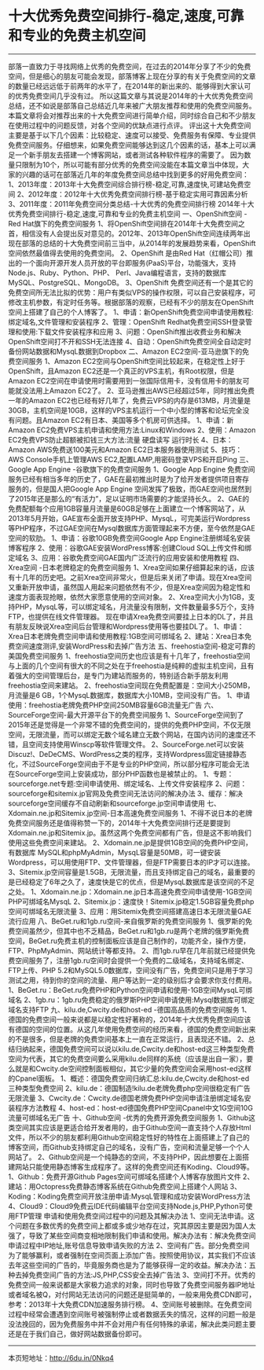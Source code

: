 # 十大优秀免费空间排行-稳定,速度,可靠和专业的免费主机空间
***
部落一直致力于寻找网络上优秀的免费空间，在过去的2014年分享了不少的免费空间，但是细心的朋友可能会发现，部落博客上现在分享的有关于免费空间的文章的数量已经远远低于前两年的水平了，在2014年的新出来的、能够得到大家认可的优秀免费空间几乎没有过。
所以这篇文章与其说是2014年的十大优秀免费空间总结，还不如说是部落自己总结近几年来被广大朋友推荐和使用的免费空间服务。本篇文章将会对推荐出来的十大免费空间进行简单介绍，同时综合自己和不少朋友在使用过程中的问题反馈，对各个空间的优缺点进行点评。
评出这十大免费空间主要是基于以下几个因素：比较稳定、速度可以接受、免费服务有保障、专业提供免费空间服务。仔细想来，如果免费空间能够达到这几个因素的话，基本上可以满足一个新手朋友去搭建一个博客网站，或者测试各种软件程序的需要了。
因为数量只限制为10个，所以可能有部分优秀的免费空间没能在本篇文章当中体现，大家的兴趣的话可在部落近几年的年度免费空间总结中找到更多的好用免费空间：
1、2013年度：2013年十大免费空间综合排行榜-稳定,可靠,速度快,可建站免费空间
2、2012年度：2012年十大优秀免费空间排行榜-基于稳定实用可靠因素分析
3、2011年度：2011年免费空间分类总结-十大优秀的免费空间排行榜
2014年十大优秀免费空间排行-稳定,速度,可靠和专业的免费主机空间
一、OpenShift空间 - Red Hat旗下的免费空间服务
1、将OpenShift空间排在2014年十大免费空间之首，相信没有人会提出反对意见的。2012年、2013年OpenShift空间连续两年出现在部落的总结的十大免费空间前三当中，从2014年的发展趋势来看，OpenShift空间依然最值得去使用的免费空间。
2、OpenShift 是由Red Hat（红帽公司）推出的一个面向开源开发人员开放的平台即服务(PaaS)平台，功能强大，支持Node.js、Ruby、Python、PHP、 Perl、Java编程语言，支持的数据库MySQL、PostgreSQL、MongoDB。
3、OpenShift 免费空间还有一个是其它的免费空间所无法比拟的优势：用户有类似VPS的操作权限，可以自己安装程序，可修改主机参数，有定时任务等。根据部落的观察，已经有不少的朋友在OpenShift 空间上搭建了自己的个人博客了。
1、申请：新OpenShift免费空间申请使用教程:绑定域名,文件管理和安装程序
2、管理：OpenShift Redhat免费空间SSH登录管理和使用:下载文件安装程序和应用
3、问题：OpenShift推出收费业务和解决OpenShift空间打不开和SSH无法连接
4、自动：OpenShift免费空间全自动定时备份网站数据和MysqL数据到Dropbox
二、Amazon EC2空间-亚马逊旗下的免费空间服务
1、Amazon EC2空间与OpenShift空间比较起来，在稳定性上好于OpenShift，且Amazon EC2还是一个真正的VPS主机，有Root权限，但是Amazon EC2空间在申请使用时需要用到一张国际信用卡，没有信用卡的朋友可能就没法用上Amazon EC2了。
2、亚马逊推出AWS已经超过5年，同时推出免费一年的Amazon EC2也已经有好几年了，免费云VPS的内存是613MB，月流量是30GB，主机空间是10GB，这样的VPS主机运行一个中小型的博客和论坛完全没有问题。且Amazon EC2有日本、美国等多个机房可供选择。
1、申请：新Amazon EC2免费VPS主机申请和使用方法:Linux和Windows
2、使用：Amazon EC2免费VPS防止超额被扣钱三大方法:流量 硬盘读写 运行时长
4、日本：Amazon AWS免费送100美元和Amazon EC2日本服务器使用测试
5、技巧：AWS Console手机上管理AWS EC2,配置LAMP,用密码登录VPS和开启Ping
三、Google App Engine -谷歌旗下的免费空间服务
1、Google App Engine 免费空间服务已经有相当多年的历史了，GAE在最初推出时是为了给开发者提供项目寄存服务的，但是国人把Google App Engine 空间发挥了极致，而GAE空间也居然到了2015年还是那么的“有活力”，足以证明市场需要的才能坚持长久。
2、GAE的免费配额每个应用1GB容量月流量是60GB足够在上面建立一个博客网站了，从2013年5月开始，GAE宣布全面开放支持PHP、MysqL，可完美运行Wordpress等PHP程序，不过GAE空间在Mysql数据库方面管理起来不方便，至今依然是GAE空间的软肋。
1、申请：谷歌10GB免费空间Google App Engine注册绑域名安装博客程序
2、使用：谷歌GAE安装WordPress博客:创建Cloud SQL上传文件和绑定域名
3、应用：谷歌免费空间GAE国内广泛流行的应用安装和使用教程
四、Xrea空间 -日本老牌稳定的免费空间服务
1、Xrea空间如果仔细算起来的话，应该有十几年的历史吧。之前Xrea空间非常火，但是后来关闭了申请。现在Xrea空间又重新开放申请，虽然国人用起来问题依然有不少，但是Xrea空间因为稳定性和速度方面表现抢眼，依然大家愿意使用的空间对象。
2、Xrea空间大小为1GB，支持PHP，MysqL等，可以绑定域名，月流量没有限制，文件数量最多5万个，支持FTP，也提供在线文件管理器。 现在申请Xrea免费空间要挂上日本的DL了，并且有朋友反映说Xrea空间后台管理和Wordpress使用等也要挂DL了。
1、申请：Xrea日本老牌免费空间申请和使用教程:1GB空间可绑域名
2、建站：Xrea日本免费空间速度测评,安装WordPress和去掉广告方法
五、freehostia空间-稳定可靠的美国免费空间服务
1、freehostia空间历史也应该是有十几年了，freehostia空间与上面的几个空间有很大的不同之处在于freehostia是纯粹的虚拟主机空间，且有着强大的空间管理后台，是专门为建站而服务的，特别适合新手朋友利用freehostia空间来建站。
2、freehostia空间现在免费配置是：空间大小250MB，月流量是6 GB，1个MysqL数据库，数据库大小10MB，空间没有广告。
1、申请使用：freehostia老牌免费PHP空间250MB容量6GB流量无广告
六、SourceForge空间-最大开源平台下的免费空间服务
1、SourceForge空间到了2015年还是觉得是一个非常不错的免费空间的，提供的免费PHP空间，不仅无限空间，无限流量，而可以绑定无数个域名建立无数个网站，在国内访问的速度还不错，且空间支持使用Winscp等软件管理文件。
2、SourceForge.net可以安装Discuz!、DeDeCMS、WordPress之类的程序，支持Wordpress固定链接静态化，不过SourceForge空间由于不是专业的PHP空间，所以部分程序可能会无法在SourceForge空间上安装成功，部分PHP函数也是被禁止的。
1、专题：sourceforge.net专题:空间申请使用、绑定域名、上传文件安装程序
2、问题：sourceforge和sitemix.jp官网及免费空间无法访问的解决办法
3、缓存：解决sourceforge空间缓存不自动刷新和sourceforge.jp空间申请使用
七、Xdomain.ne.jp和Sitemix.jp空间-日本高速免费空间服务
1、不得不说日本的老牌免费空间服务还是值得称赞一下的，2014年十大免费空间排行还是要提到Xdomain.ne.jp和Sitemix.jp。虽然这两个免费空间都有广告，但是这不影响我们使用这些免费空间来建站。
2、Xdomain.ne.jp是提供1GB空间的免费PHP空间，有数据库 MySQL和phpMyAdmin，MysqL容量是50MB，可一键安装Wordpress，可以用使用FTP、文件管理器，但是FTP需要日本的IP才可以连接。
3、Sitemix.jp空间容量是1.5GB，无限流量，而且支持绑定自己的域名，最重要的是已经稳定了6年之久了，速度快是它的优点，但是MysqL数据库是该空间的不足之处。
1、Xdomain.ne.jp：Xdomain.ne.jp日本高速免费空间申请使用-1GB空间PHP可绑域名MysqL
2、Sitemix.jp：速度快！Sitemix.jp稳定1.5GB容量免费php空间可绑域名无限流量
3、应用：用Sitemix免费空间搭建高速日本无限流量GAE流行应用
八、BeGet.ru和1gb.ru空间-来自俄罗斯的免费空间服务
1、俄罗斯的免费空间虽然少，但其中也不乏精品，BeGet.ru和1gb.ru是两个老牌的俄罗斯免费空间，BeGet.ru免费主机的控制面板应该是自己制作的，功能齐全，操作方便，FTP、PhpMyAdmin、网站统计等都支持。
2、而1gb.ru早在几年前就已经提供免费空间服务了，注册1gb.ru空间时会提供一个免费的二级域名，支持域名绑定、FTP上传、PHP 5.2和MySQL5.0数据库，空间没有广告，免费空间只是用于学习测试之用，待到你的空间的流量、用户等达到一定的级别后才会要求你支付费用。
1、BeGet.ru：BeGet.ru免费PHP和Python空间申请和使用-1GB空间MysqL可绑域名
2、1gb.ru：1gb.ru免费稳定的俄罗斯PHP空间申请使用:Mysql数据库可绑定域名支持FTP
九、kilu.de,Cwcity.de和host-ed -德国高品质的免费空间服务
1、德国的免费空间一般来说都是以稳定性好著称的，2014年十大优秀免费空间应该有德国的空间的位置。从这几年使用免费空间的经历来看，德国的免费空间新出来的不是很多，但是老牌的免费空间基本上一直在正常运行，且表现还不错。
2、总结归纳起来，德国免费空间可以说以kilu.de,Cwcity.de和host-ed这三种类型免费空间为代表，其它的免费空间要么采用kilu.de同样的系统（应该是出自一家），要么就是和Cwcity.de空间控制面板相似，其它少量的免费空间会采用host-ed这样的Cpanel面板。
1、概述：德国免费空间归纳汇总:kilu.de,Cwcity.de和host-ed三种类型免费空间
2、kilu.de：德国制造!kilu.de老牌免费php空间很稳定有广告无限流量
3、Cwcity.de：Cwcity.de德国老牌免费PHP空间申请注册绑定域名安装程序方法教程
4、host-ed：host-ed德国免费PHP空间Cpanel中文1G空间10G流量可绑域名无广告
十、Github空间 -优秀的免费开源免费空间服务
1、Github这类空间其实应该是更适合给开发者用的，由于Github空间一直支持个人存放Html文件，所以不少的朋友都利用Github空间稳定性好的特性在上面搭建上了自己的博客空间，而Github支持绑定自己的域名，没有广告，空间和流量足够一个个人网站了。
2、Github空间是一个纯静态的空间，不支持PHP，因此想要在上面搭建网站只能使用静态博客生成程序了。这样的免费空间还有Koding、Cloud9等。
1、Github：免费开源Github Pages空间可绑域名搭建个人博客存放图片文件
2、建站：用Octopress免费静态博客系统在Github免费空间上搭建个人网站
3、Koding：Koding免费空间开放注册申请:MysqL管理和成功安装WordPress方法
4、Cloud9：Cloud9免费云IDE代码编辑平台空间支持Node.js,PHP,Python可使用FTP管理
申请和使用免费空间过程中的问题及其解决办法
1、空间无法申请。这个问题在多数优秀的免费空间上都或多或少地存在过，究其原因主要是因为国人太强了，导致了某些空间商变相地限制我们申请和使用。解决办法有：解决免费空间申请过程中IP地址,账号信息导致申请失败的方法
2、空间有广告。部分免费空间为了能够赢利，或者强制在空间页面上添加广告。按照使用协议，其实我们不应该去年这些空间的广告的，毕竟服务商也是为了能够获得一定的收益。解决办法：五种去掉免费空间广告的方法:JS,PHP,CSS安全去掉广告法
3、空间打不开。优秀的免费空间一般来说都是大家极力追求的对象，同时也导致了免费空间服务器IP地址或者域名被Q，对付网站无法访问的问题还是挺简单的，一般来用免费CDN即可，参考：2013年十大免费CDN加速服务排行榜。
4、空间账号被删除。在免费空间过程中经常会遭遇到空间账号被强制停止或者数据丢失的情况，这样的问题一般是没法挽回的，因为免费服务中并不会对用户有任何特殊的承诺，解决此类问题主要还是在于我们自己，做好网站数据备份即可。
***
本页短地址：http://6du.in/0Nkq4
